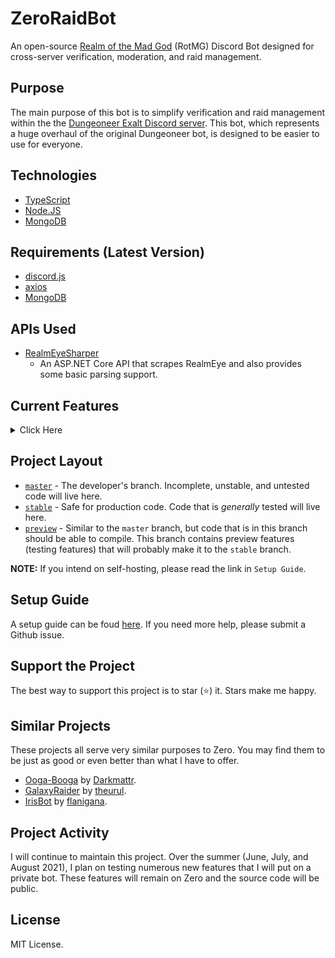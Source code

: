 # ZeroRaidBot
An open-source [Realm of the Mad God](https://www.realmofthemadgod.com/) (RotMG) Discord Bot designed for cross-server verification, moderation, and raid management.

## Purpose
The main purpose of this bot is to simplify verification and raid management within the the [Dungeoneer Exalt Discord server](https://discord.com/invite/o3). This bot, which represents a huge overhaul of the original Dungeoneer bot, is designed to be easier to use for everyone. 

## Technologies
- [TypeScript](https://www.typescriptlang.org/)
- [Node.JS](https://nodejs.org/en/)
- [MongoDB](https://www.mongodb.com/)

## Requirements (Latest Version)
- [discord.js](https://discord.js.org/#/)
- [axios](https://www.npmjs.com/package/axios)
- [MongoDB](https://www.mongodb.com/)

## APIs Used
- [RealmEyeSharper](https://github.com/ewang2002/RealmEyeSharper/)
    - An ASP.NET Core API that scrapes RealmEye and also provides some basic parsing support.

## Current Features

<details>
<summary>Click Here</summary>
<br>
  
Some of the bot's features include, but aren't limited to, the following.
- **Verification:** Using a public API, the bot is able to get informaton about a RotMG player and is able to link a Discord account to a RotMG account. Verification requirements can be customized to suit your server's needs.
- **Raid Management:** The ability for raid leaders to start AFK checks and headcounts for various dungeons, including Lost Halls, Shatters, Oryx 3, and 30 other dungeons. As opposed to having 5+ different comments, raid leaders will use a control panel to access all commands and information about a raid. 
- **Customization:** Server administrators are able to customize channels and roles according to their needs through the Configure Section command.
- **Sections:** Server administrators are able to set up sections. Sections are essentially "parts" of a server with separate (from the main server) verification requirements, roles, channels, and permitted dungeons (that a leader can run). You can have up to 8 sections
- **Moderation:** This bot includes simple moderation commands such as mute, suspend, and blacklist. I plan on adding a warning system later. The idea behind not adding a full-blown moderation system is that there are other bots that can do that better (like Dyno).
- **Logging/Quota System:** Leaders are able to log the dungeons that they have completed. Furthermore, leaders can log key pops, giving the players that contribute keys credit. There is also a quota system that administrators can set up to ensure all leaders are doing the requirement number of runs. 
- **User/Member Manager**: Every person is given a profile (one person = one Discord account). Within a profile, the person can add alternative accounts, and can make minor changes to their profile. 
- **Moderation Mail**: A simple-to-use moderation mail system! Members can simply DM this bot their message and the bot will direct it to the appropriate place.
</details>

## Project Layout
- [`master`](https://github.com/DungeoneerExalt/ZeroRaidBot/tree/master) - The developer's branch. Incomplete, unstable, and untested code will live here. 
- [`stable`](https://github.com/DungeoneerExalt/ZeroRaidBot/tree/stable) - Safe for production code. Code that is *generally* tested will live here. 
- [`preview`](https://github.com/DungeoneerExalt/ZeroRaidBot/tree/preview) - Similar to the `master` branch, but code that is in this branch should be able to compile. This branch contains preview features (testing features) that will probably make it to the `stable` branch. 

**NOTE:** If you intend on self-hosting, please read the link in `Setup Guide`.

## Setup Guide
A setup guide can be foud [here](https://github.com/DungeoneerExalt/ZeroRaidBot/blob/master/md_img/SETUP.md). If you need more help, please submit a Github issue.

## Support the Project
The best way to support this project is to star (⭐) it. Stars make me happy. 

## Similar Projects
These projects all serve very similar purposes to Zero. You may find them to be just as good or even better than what I have to offer.

- [Ooga-Booga](https://github.com/Jacobvs/Rotmg-Discord-Bot) by [Darkmattr](https://github.com/Jacobvs). 
- [GalaxyRaider](https://github.com/theurul/GalaxyRaider) by [theurul](https://github.com/theurul).
- [IrisBot](https://github.com/flanigana/IrisBot) by [flanigana](https://github.com/flanigana).

## Project Activity
I will continue to maintain this project. Over the summer (June, July, and August 2021), I plan on testing numerous new features that I will put on a private bot. These features will remain on Zero and the source code will be public. 

## License
MIT License.